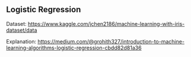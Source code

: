 ## Logistic Regression 

Dataset: https://www.kaggle.com/jchen2186/machine-learning-with-iris-dataset/data

Explanation: https://medium.com/@grohith327/introduction-to-machine-learning-algorithms-logistic-regression-cbdd82d81a36
